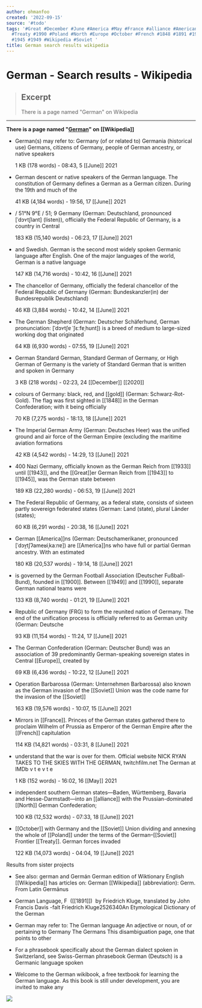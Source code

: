 ```yaml
---
author: ohmanfoo
created: '2022-09-15'
source: '#todo'
tags: '#Great #December #June #America #May #France #alliance #American #2020 #gold
  #Treaty #1990 #Poland #North #Europe #October #French #1848 #1891 #1900 #1933 #1943
  #1945 #1949 #Wikipedia #Soviet '
title: German search results wikipedia
---
```


# German - Search results - Wikipedia

> ## Excerpt
> There is a page named "German" on Wikipedia

---
**There is a page named "[German](https://en.wikipedia.org/wiki/German "German")" on [[Wikipedia]]**

-   German(s) may refer to: Germany (of or related to) Germania (historical use) Germans, citizens of Germany, people of German ancestry, or native speakers
    
    1 KB (178 words) - 08:43, 5 [[June]] 2021
    
-   German descent or native speakers of the German language. The constitution of Germany defines a German as a German citizen. During the 19th and much of the
    
    41 KB (4,184 words) - 19:56, 17 [[June]] 2021
    
-   / 51°N 9°E / 51; 9 Germany (German: Deutschland, pronounced \[ˈdɔʏtʃlant\] (listen)), officially the Federal Republic of Germany, is a country in Central
    
    183 KB (15,140 words) - 06:23, 17 [[June]] 2021
    
-   and Swedish. German is the second most widely spoken Germanic language after English. One of the major languages of the world, German is a native language
    
    147 KB (14,716 words) - 10:42, 16 [[June]] 2021
    
-   The chancellor of Germany, officially the federal chancellor of the Federal Republic of Germany (German: Bundeskanzler(in) der Bundesrepublik Deutschland)
    
    46 KB (3,884 words) - 10:42, 14 [[June]] 2021
    
-   The German Shepherd (German: Deutscher Schäferhund, German pronunciation: \[ˈdɔʏtʃɐ ˈʃɛːfɐˌhʊnt\]) is a breed of medium to large-sized working dog that originated
    
    64 KB (6,930 words) - 07:55, 19 [[June]] 2021
    
-   German Standard German, Standard German of Germany, or High German of Germany is the variety of Standard German that is written and spoken in Germany
    
    3 KB (218 words) - 02:23, 24 [[December]] [[2020]]
    
-   colours of Germany: black, red, and [[gold]] (German: Schwarz-Rot-Gold). The flag was first sighted in [[1848]] in the German Confederation; with it being officially
    
    70 KB (7,275 words) - 18:13, 18 [[June]] 2021
    
-   The Imperial German Army (German: Deutsches Heer) was the unified ground and air force of the German Empire (excluding the maritime aviation formations
    
    42 KB (4,542 words) - 14:29, 13 [[June]] 2021
    
-   400 Nazi Germany, officially known as the German Reich from [[1933]] until [[1943]], and the [[Great]]er German Reich from [[1943]] to [[1945]], was the German state between
    
    189 KB (22,280 words) - 06:53, 19 [[June]] 2021
    
-   The Federal Republic of Germany, as a federal state, consists of sixteen partly sovereign federated states (German: Land (state), plural Länder (states);
    
    60 KB (6,291 words) - 20:38, 16 [[June]] 2021
    
-   German [[America]]ns (German: Deutschamerikaner, pronounced \[ˈdɔʏ̯tʃʔameʁiˌkaːnɐ\]) are [[America]]ns who have full or partial German ancestry. With an estimated
    
    180 KB (20,537 words) - 19:14, 18 [[June]] 2021
    
-   is governed by the German Football Association (Deutscher Fußball-Bund), founded in [[1900]]. Between [[1949]] and [[1990]], separate German national teams were
    
    133 KB (8,740 words) - 01:21, 19 [[June]] 2021
    
-   Republic of Germany (FRG) to form the reunited nation of Germany. The end of the unification process is officially referred to as German unity (German: Deutsche
    
    93 KB (11,154 words) - 11:24, 17 [[June]] 2021
    
-   The German Confederation (German: Deutscher Bund) was an association of 39 predominantly German\-speaking sovereign states in Central [[Europe]], created by
    
    69 KB (6,436 words) - 10:22, 12 [[June]] 2021
    
-   Operation Barbarossa (German: Unternehmen Barbarossa) also known as the German invasion of the [[Soviet]] Union was the code name for the invasion of the [[Soviet]]
    
    163 KB (19,576 words) - 10:07, 15 [[June]] 2021
    
-   Mirrors in [[France]]. Princes of the German states gathered there to proclaim Wilhelm of Prussia as Emperor of the German Empire after the [[French]] capitulation
    
    114 KB (14,821 words) - 03:31, 8 [[June]] 2021
    
-   understand that the war is over for them. Official website NICK RYAN TAKES TO THE SKIES WITH THE GERMAN, twitchfilm.net The German at IMDb v t e v t e
    
    1 KB (152 words) - 16:02, 16 [[May]] 2021
    
-   independent southern German states—Baden, Württemberg, Bavaria and Hesse-Darmstadt—into an [[alliance]] with the Prussian-dominated [[North]] German Confederation;
    
    100 KB (12,532 words) - 07:33, 18 [[June]] 2021
    
-   [[October]] with Germany and the [[Soviet]] Union dividing and annexing the whole of [[Poland]] under the terms of the German–[[Soviet]] Frontier [[Treaty]]. German forces invaded
    
    122 KB (14,073 words) - 04:04, 19 [[June]] 2021
    

Results from sister projects

-   See also: german and Germán German edition of Wiktionary English [[Wikipedia]] has articles on: German [[Wikipedia]] (abbreviation): Germ. From Latin Germānus
    
-   German Language, F  ([[1891]])  by Friedrich Kluge, translated by John Francis Davis -falt Friedrich Kluge2526340An Etymological Dictionary of the German
    
-   German may refer to: The German language An adjective or noun, of or pertaining to Germany The Germans This disambiguation page, one that points to other
    
-   For a phrasebook specifically about the German dialect spoken in Switzerland, see Swiss-German phrasebook German (Deutsch) is a Germanic language spoken
    
-   Welcome to the German wikibook, a free textbook for learning the German language. As this book is still under development, you are invited to make any
    

![](https://en.wikipedia.org/wiki/Special:CentralAutoLogin/start?type=1x1)